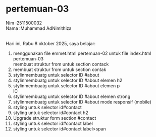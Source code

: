 # pertemuan-03

Nim :2511500032<br>
Nama :Muhammad AdNimithiza<br><br>

Hari ini, Rabu 8 oktober 2025, saya belajar:
<ol>
<li>menggunakan file emmet.html pertemuan-02 untuk file index.html pertemuan-03</li>membuat struktur from untuk section contack</li>
<li>membuat struktur from untuk section contak</li>
<li> stylinmembuatg untuk selector ID #about</li>
<li> stylinmembuatg untuk selector ID #about elemen h2</li>
<li> stylinmembuatg untuk selector ID #about elemen p</li>
lC<li> stylinmembuatg untuk selector ID #about elemen strong</li>
<li> stylinmembuatg untuk selector ID #about mode responsif (mobile)</li>
<li> styling untuk selector id#contact</li>
<li> styling untuk selector id#contact h2</li>
<li>Upgrade struktur form section #contact</il>
<li> styling untuk selector id#contact label</li>
<li> styling untuk selector id#contact label>span</li>


</ol>
